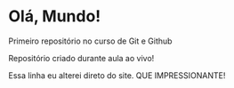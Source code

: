 # Olá, Mundo!
 Primeiro repositório no curso de Git e Github

 Repositório criado durante aula ao vivo!

Essa linha eu alterei direto do site. QUE IMPRESSIONANTE!
